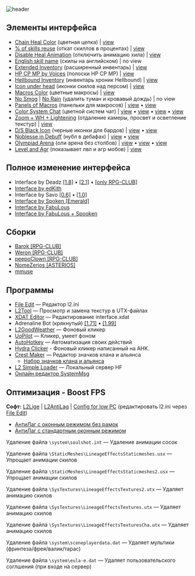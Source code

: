 

![header](https://sun9-31.userapi.com/IqWCkiQVp4akMgbZWI2eOM0feaH5H4WNck1Vbg/hdaAu8MFaAI.jpg)



## Элементы интерфейса

- [Chain Heal Color](files/Chain-Heal-Color.zip) (цветная цепка) | [view](https://i.imgur.com/kCOTYus.png)
- [% of skills reuse](files/Skill-Reuse.zip) (откат скиллов в процентах) | [view](https://i.imgur.com/zYAzIaL.png) 
- [Disable Heal Animation](files/Disable-Heal-Animation.zip) (отключить анимацию хила) | [view](https://imgur.com/ueWVAeg.png)
- [English skill name](files/En_Skillname.zip) (скилы на английском) | no view
- [Extended Inventory](files/Extended-Inventory.zip) (расширенный инвентарь) | [view](https://imgur.com/ls8A6gR.png)
- [HP CP MP by Voices](files/HP-CP-MP-by-Voices.zip) (полоски HP CP MP) | [view](https://imgur.com/ap7r7Vk.png)
- [Hellbound Inventory](files/Hellbound-Inventory.zip) (инвентарь хроник Hellbound) | [view](https://imgur.com/AXsxx8l.png)
- [Icon under head](files/Icon-Under-Head.zip) (иконки скилов над персом) | [view](https://imgur.com/xZZJxXy.png)
- [Macros Color](files/Macros-Color.zip) (цветные макросы) | [view](https://imgur.com/QKD7vD2.png)
- [No Smog](files/No-Smog.zip) | [No Rain](files/No-Rain.zip) (удалить туман и кровавый дождь) | no view
- [Panels of Macros](files/Panels-of-Macros.zip) (панельки для макросов) | [view](https://imgur.com/UJ969Xh.png) • [view](https://imgur.com/prTpV3p.png)
- [Color System Chat](files/Color-System-Chat.zip) (цветной систем чат) | [view](https://imgur.com/a/clS8Any) • [view](https://imgur.com/a/4aJSZdp) • [view](https://imgur.com/a/yvOrM7E) • [view](https://imgur.com/a/iWMyuL2)
- [Zoom + WH + Lightening](files/Zoom-WH-Lightening.zip) (отдаление камеры, просвет и осветление текстур) | [view](https://imgur.com/8ms2uyw.png)
- [D/S Black Icon](files/DS-Black-Icon.zip) (черные иконки для бардов) | [view](https://imgur.com/2NF5owL.png) • [view](https://imgur.com/Z90DWct.png)
- [Noblesse in Debuff](files/Noblesse-in-Debuff.zip) (нубл в дебафах) | [view](https://imgur.com/E08VvrK.png) • [view](https://imgur.com/DAArTV4.png)
- [Olympiad Arena](files/Olympiad-Arena.zip) (оли арена без столбов) | [view](https://imgur.com/I5fmTy6.png) • [view](https://imgur.com/q9mE0tc.png) • [view](https://imgur.com/k3R8z8a.png)
- [Level and Agr](files/Level-and-Agr.zip) (показывает лвл и агр мобов) | [view](https://imgur.com/DMNyY1Z.png)



## Полное изменение интерфейса

- Interface by Deadz [[1.8]](https://drive.google.com/file/d/1-fyM2evtY92XpkRlZwMkg7NTcoBpwL6A/view?usp=sharing) • [[2.1]](https://drive.google.com/file/d/1m3PNKBoGsF1HLjitp24cVLWH3yDIvmJC/view?usp=sharing) • [[only RPG-CLUB]](https://drive.google.com/file/d/1Q7zpc9opgjoib_1fKDFg3LJB3aPUuFiw/view?usp=sharing)
- [Interface by edKith](files/Interface-by-edKith.zip)
- Interface by Savo [[0.6]](https://drive.google.com/file/d/1asqvoaDA4rX19_XQD66Fbbtg5cptsXgc/view?usp=sharing) • [[1.0]](https://drive.google.com/file/d/1OwFopqCxeuVD6AKtzArvCbOsdLL1IbR-/view?usp=sharing)
- [Interface by Spoken [Emerald]](https://drive.google.com/file/d/1hnZhi-5puLKqgZGOQQPiG55ZO2rkq7nJ/view?usp=sharing)
- [Interface by FabuLous](https://drive.google.com/file/d/1lptutAvDhpdACu6Ghdi8VhsfYLc1Vntw/view?usp=sharing)
- [Interface by FabuLous + Spooken](https://drive.google.com/file/d/1MlT22oAKKJRl02bTkdElAvdPugI7FSeY/view?usp=sharing)



## Сборки

- [Barok [RPG-CLUB]](https://drive.google.com/file/d/1l9bhDCRMc2bnS4Xnfwp2ulwAJ1HIfHJ1/view?usp=sharing)
- [Weron [RPG-CLUB]](https://drive.google.com/file/d/1zqRv-ki_gIjN7DBvWrT-m2DCygueDXP2/view?usp=sharing)
- [peepoClown [RPG-CLUB]](https://drive.google.com/file/d/1cYpEhq6ci6OZPnFn7ORsgUB1_2vUbZY5/view?usp=sharing)
- [NomeZerios [ASTERIOS]](https://drive.google.com/file/d/1D3SW8qNAQ2NMu4824RbCjWuOm392mQ8r/view?usp=sharing)
- [mmuse](https://drive.google.com/file/d/1irdYL3KrTrkNngV6HHz_DMZTzeB1g_wN/view?usp=sharing)



## Программы

- [File Edit](https://drive.google.com/file/d/19Ue3x-FiMNlqGFu6gfBm3-X5ch1_lCbw/view?usp=sharing) — Редактор l2.ini
- [L2Tool](https://drive.google.com/file/d/12TKtMcjBZF5IUPeT8KOCQbAtxLMYakJM/view?usp=sharing) — Просмотр и замена текстур в UTX-файлах
- [XDAT Editor](https://drive.google.com/file/d/1QyuDebvbK2To7V2N89oTTHadOtqx7P2c/view?usp=sharing) — Редактирование interface.xdat
- Adrenaline Bot (крякнутый)  [[1.71]](https://drive.google.com/file/d/1gYCKky_Rn4ird4bnHh43vc0KsT4AB3Gn/view?usp=sharing) • [[1.99]](https://drive.google.com/file/d/1SsizwgeJ0phs_WrluyTJUvCpgSMt2xDv/view?usp=sharing)
- [L2GoodWeather](https://drive.google.com/file/d/1UGAs8RZHJTJZGWhF1vyZ9FI2pwrr8Scz/view?usp=sharing) — Фоновый кликер
- [UoPilot](https://uopilot.uokit.com/) — Кликер, умеет фоном
- [AutoHotkey](https://www.autohotkey.com/) — Автоматизация своих действий
- [Hydra Clicker](https://github.com/sxfoaz/hydra-clicker) - Фоновый кликер написанный на AHK.
- [Crest Maker](https://drive.google.com/file/d/1PEX9ztYZO-VRLLbwyWeJA6JrAoWal0GD/view?usp=sharing) — Редактор значков клана и альянса
  - [Набор значков клана и альянса](https://drive.google.com/file/d/1LPfuKhbclSmW0upH6BqvvYie8cCxZY_n/view?usp=sharing)
- [L2 Simple Loader](https://drive.google.com/file/d/1G0_w6qL4PqE8mrR40Ticq0e8j_tskrr6/view?usp=sharing) — Локальный сервер HF
- [Онлайн редактор SystemMsg](https://l2.zhumarin.ru/)



## Оптимизация - Boost FPS

**Софт:** [L2Lige](https://drive.google.com/file/d/1nWQHvDPfja3Yr77RXn75oMXmQZthfXs1/view?usp=sharing) | [L2AntiLag](https://drive.google.com/file/d/1Sx3O6DEmIkD_d8eQcOpOEuybwvViB-km/view?usp=sharing) | [Config for low PC](https://drive.google.com/file/d/1usoK4d8qhoZQboRCrLRmdXEw5oFhB0Ye/view?usp=sharing) (редактировать l2.ini через [File Edit](https://drive.google.com/file/d/19Ue3x-FiMNlqGFu6gfBm3-X5ch1_lCbw/view?usp=sharing))

- [АнтиЛаг с оконным режимом без рамок](https://drive.google.com/file/d/19vOjVSLjqomUZytCQ9YyVMGS8PXrbs8I/view?usp=sharing)
- [АнтиЛаг с стандартным оконным режимом](https://drive.google.com/file/d/1aLI5Mbwd1FkssbMJrUsWOiO2hkDHPvoN/view?usp=sharing)

Удаление файла `\system\soulshot.int` — Удаление анимации сосок

Удаление файла `\StaticMeshes\LineageEffectsStaticmeshes.usx` — Упрощает анимации скилов

Удаление файла `\StaticMeshes\LineageEffectsStaticmeshes2.usx` — Упрощает анимации скилов

Удаление файла `\SysTextures\LineageEffectsTextures2.utx` — Удаляет анимацию скилов

Удаление файла `\SysTextures\LineageEffectsTextures.utx` — Удаляет анимацию скилов

Удаление файла `\SysTextures\LineageEffectsTexturesСha.utx` — Удаляет анимацию скилов

Удаление файла `\system\sceneplayerdata.dat` — Удаляет мультики (фринтеза/фрея/валик/тарас)

Удаление файла `\system\eula-e.dat` — Удаляет пользовательского соглшения (при входе на сервер)
